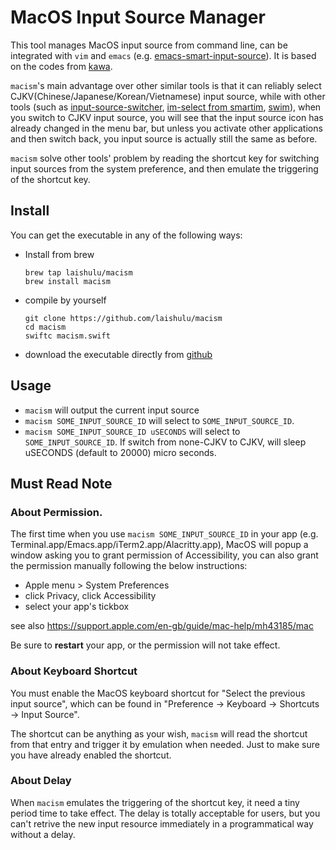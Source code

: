 # MacOS Input Source Manager

This tool manages MacOS input source from command line, can be integrated with 
`vim` and `emacs` (e.g.
[emacs-smart-input-source](https://github.com/laishulu/emacs-smart-input-source)).
It is based on the codes from [kawa](https://github.com/utatti/kawa).

`macism`'s main advantage over other similar tools is that it can reliably 
select CJKV(Chinese/Japanese/Korean/Vietnamese) input source, while with other 
tools (such as
[input-source-switcher](https://github.com/vovkasm/input-source-switcher),
[im-select from smartim](https://github.com/ybian/smartim),
[swim](https://github.com/mitsuse/swim)), when you switch to CJKV input source,
you will see that the input source icon has already changed in the menu bar, but
unless you activate other applications and then switch back, you input source is
actually still the same as before.

`macism` solve other tools' problem by reading the shortcut key for switching
input sources from the system preference, and then emulate the triggering of the
shortcut key.

## Install

You can get the executable in any of the following ways:

- Install from brew
    ```
    brew tap laishulu/macism
    brew install macism
    ```

- compile by yourself
    ```
    git clone https://github.com/laishulu/macism
    cd macism
    swiftc macism.swift
    ```
- download the executable directly from 
    [github](https://github.com/laishulu/macism/releases)
    
## Usage

- `macism` will output the current input source
- `macism SOME_INPUT_SOURCE_ID` will select to `SOME_INPUT_SOURCE_ID`.
- `macism SOME_INPUT_SOURCE_ID uSECONDS` will select to `SOME_INPUT_SOURCE_ID`. 
  If switch from none-CJKV to CJKV, will sleep uSECONDS (default to 20000)
  micro seconds.

## Must Read Note

### About Permission.
The first time when you use `macism SOME_INPUT_SOURCE_ID` in your app (e.g. 
Terminal.app/Emacs.app/iTerm2.app/Alacritty.app), MacOS will popup a window
asking you to grant permission of Accessibility, you can also grant the 
permission manually following the below instructions:

- Apple menu  > System Preferences
- click Privacy, click Accessibility
- select your app's tickbox

see also https://support.apple.com/en-gb/guide/mac-help/mh43185/mac

Be sure to **restart** your app, or the permission will not take effect.
  
### About Keyboard Shortcut

You must enable the MacOS keyboard shortcut for "Select the previous input
source", which can be found in "Preference -> Keyboard -> Shortcuts -> Input
Source".

The shortcut can be anything as your wish, `macism` will read the shortcut from
that entry and trigger it by emulation when needed. Just to make sure you have
already enabled the shortcut.

### About Delay

When `macism` emulates the triggering of the shortcut key, it need a tiny 
period time to take effect. The delay is totally acceptable for users, but you 
can't retrive the new input resource immediately in a programmatical way without
a delay.
